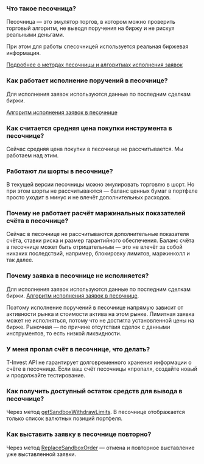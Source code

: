 ### Что такое песочница? <a id="5.1"></a>  

Песочница — это эмулятор торгов, в котором можно проверить торговый алгоритм,
не выводя поручения на биржу и не рискуя реальными деньгами. 

При этом для работы спесочницей используется реальная биржевая информация.

[Подробнее о методах песочницы и алгоритмах исполнения заявок](/investAPI/head-sandbox)

### Как работает исполнение поручений в песочнице? <a id="5.2"></a>  

Для исполнения заявок используются данные по последним сделкам биржи.

[Алгоритм исполнения заявок в песочнице](/investAPI/head-sandbox#orderexecute)

### Как считается средняя цена покупки инструмента в песочнице? <a id="5.3"></a>  

Сейчас средняя цена покупки в песочнице не рассчитывается. Мы работаем над этим.

### Работают ли шорты в песочнице? <a id="5.4"></a>

В текущей версии песочницы можно эмулировать торговлю в шорт. Но при этом шорты не рассчитываются —
баланс ценных бумаг в портфеле просто уходит в минус и не влечёт дополнительных расходов.

### Почему не работает расчёт маржинальных показателей счёта в песочнице? <a id="5.5"></a>  

Сейчас в песочнице не рассчитываются дополнительные показателя счёта, ставки риска и
размер гарантийного обеспечения. Баланс счёта в песочнице может быть отрицательным — это не влечёт за собой
никаких последствий, например, блокировку лимитов, маржинколл и так далее.

### Почему заявка в песочнице не исполняется? <a id="5.6"></a>  

Для исполнения заявок используются данные по последним сделкам биржи.
[Алгоритм исполнения заявок в песочнице](/investAPI/head-sandbox#orderexecute).

Поэтому исполнение поручений в песочнице напрямую зависит от активности рынка и стоимости актива на этом рынке.
Лимитная заявка может не исполняться, потому что не достигла установленной цены на бирже. Рыночная — по причине отсутствия сделок с данными инструментов, то есть низкой ликвидности.

### У меня пропал счёт в песочнице, что делать? <a id="5.7"></a>  

T-Invest API не гарантирует долговременного хранения информации о счёте в песочнице. Если ваш
счёт песочницы «пропал», создайте новый и продолжайте тестирование. 

### Как получить доступный остаток средств для вывода в песочнице? <a id="5.8"></a>

Через метод [getSandboxWithdrawLimits](/investAPI/sandbox/#getsandboxwithdrawlimits). В песочнице отображается только список валютных позиций портфеля.

### Как выставить заявку в песочнице повторно? <a id="5.9"></a>

Через метод [ReplaceSandboxOrder](/investAPI/sandbox/#replacesandboxorder) — отмена и повторное выставление уже выставленной заявки. 